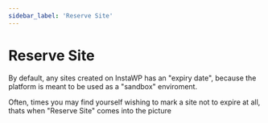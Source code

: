 ```yaml
---
sidebar_label: 'Reserve Site'
---
```


# Reserve Site

By default, any sites created on InstaWP has an "expiry date", because the platform is meant to be used as a "sandbox" enviroment. 

Often, times you may find yourself wishing to mark a site not to expire at all, thats when "Reserve Site" comes into the picture


